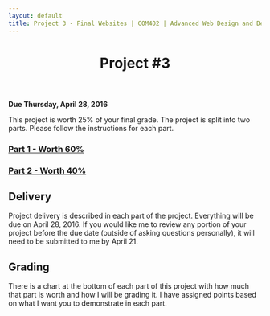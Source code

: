 ```yaml
---
layout: default
title: Project 3 - Final Websites | COM402 | Advanced Web Design and Development
---
```


<header><h1>Project #3</h1></header>

**Due Thursday, April 28, 2016**

This project is worth 25% of your final grade.  The project is split into two parts.  Please follow the instructions for each part.

### [Part 1 - Worth 60%](05-project3-part1.html)

### [Part 2 - Worth 40%](05-project3-part2.html)


## Delivery 

Project delivery is described in each part of the project.  Everything will be due on April 28, 2016.  If you would like me to review any portion of your project before the due date (outside of asking questions personally), it will need to be submitted to me by April 21.

## Grading

There is a chart at the bottom of each part of this project with how much that part is worth and how I will be grading it.  I have assigned points based on what I want you to demonstrate in each part.